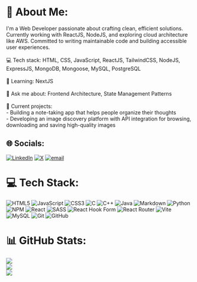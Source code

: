 # 💫 About Me:
 I'm a Web Developer passionate about crafting clean, efficient solutions. Currently working with ReactJS, NodeJS, and exploring cloud architecture like AWS. Committed to writing maintainable code and building accessible user experiences.<br><br>💻 Tech stack: HTML, CSS, JavaScript, ReactJS, TailwindCSS, NodeJS, ExpressJS, MongoDB, Mongoose, MySQL, PostgreSQL<br><br>🌱 Learning: NextJS<br><br>💬 Ask me about: Frontend Architecture, State Management Patterns<br><br>🔭 Current projects:<br> - Building a note-taking app that helps people organize their thoughts<br> - Developing an image discovery platform with API integration for browsing, downloading and saving high-quality images


## 🌐 Socials:
[![LinkedIn](https://img.shields.io/badge/LinkedIn-%230077B5.svg?logo=linkedin&logoColor=white)](https://linkedin.com/in/darsh-parikh-66538a251) [![X](https://img.shields.io/badge/X-black.svg?logo=X&logoColor=white)](https://x.com/DarshParikh25) [![email](https://img.shields.io/badge/Email-D14836?logo=gmail&logoColor=white)](mailto:parikhdarsh121@gmail.com) 

# 💻 Tech Stack:
![HTML5](https://img.shields.io/badge/html5-%23E34F26.svg?style=flat&logo=html5&logoColor=white) ![JavaScript](https://img.shields.io/badge/javascript-%23323330.svg?style=flat&logo=javascript&logoColor=%23F7DF1E) ![CSS3](https://img.shields.io/badge/css3-%231572B6.svg?style=flat&logo=css3&logoColor=white) ![C](https://img.shields.io/badge/c-%2300599C.svg?style=flat&logo=c&logoColor=white) ![C++](https://img.shields.io/badge/c++-%2300599C.svg?style=flat&logo=c%2B%2B&logoColor=white) ![Java](https://img.shields.io/badge/java-%23ED8B00.svg?style=flat&logo=openjdk&logoColor=white) ![Markdown](https://img.shields.io/badge/markdown-%23000000.svg?style=flat&logo=markdown&logoColor=white) ![Python](https://img.shields.io/badge/python-3670A0?style=flat&logo=python&logoColor=ffdd54) ![NPM](https://img.shields.io/badge/NPM-%23CB3837.svg?style=flat&logo=npm&logoColor=white) ![React](https://img.shields.io/badge/react-%2320232a.svg?style=flat&logo=react&logoColor=%2361DAFB) ![SASS](https://img.shields.io/badge/SASS-hotpink.svg?style=flat&logo=SASS&logoColor=white) ![React Hook Form](https://img.shields.io/badge/React%20Hook%20Form-%23EC5990.svg?style=flat&logo=reacthookform&logoColor=white) ![React Router](https://img.shields.io/badge/React_Router-CA4245?style=flat&logo=react-router&logoColor=white) ![Vite](https://img.shields.io/badge/vite-%23646CFF.svg?style=flat&logo=vite&logoColor=white) ![MySQL](https://img.shields.io/badge/mysql-4479A1.svg?style=flat&logo=mysql&logoColor=white) ![Git](https://img.shields.io/badge/git-%23F05033.svg?style=flat&logo=git&logoColor=white) ![GitHub](https://img.shields.io/badge/github-%23121011.svg?style=flat&logo=github&logoColor=white)
# 📊 GitHub Stats:
![](https://github-readme-stats.vercel.app/api?username=Darshparikh25&theme=dark&hide_border=true&include_all_commits=false&count_private=true)<br/>
![](https://nirzak-streak-stats.vercel.app/?user=Darshparikh25&theme=dark&hide_border=true)<br/>
![](https://github-readme-stats.vercel.app/api/top-langs/?username=Darshparikh25&theme=dark&hide_border=true&include_all_commits=false&count_private=true&layout=compact)
